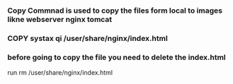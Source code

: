 ### Copy Commnad is used to copy the files form local to images likne webserver nginx tomcat



### COPY systax qi /user/share/nginx/index.html
### before going to copy the file you need to  delete the index.html
run rm /user/share/nginx/index.html


